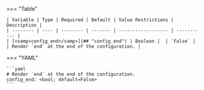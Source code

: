 <!--
  ~ Copyright (c) 2025 Arista Networks, Inc.
  ~ Use of this source code is governed by the Apache License 2.0
  ~ that can be found in the LICENSE file.
  -->
=== "Table"

    | Variable | Type | Required | Default | Value Restrictions | Description |
    | -------- | ---- | -------- | ------- | ------------------ | ----------- |
    | [<samp>config_end</samp>](## "config_end") | Boolean |  | `False` |  | Render `end` at the end of the configuration. |

=== "YAML"

    ```yaml
    # Render `end` at the end of the configuration.
    config_end: <bool; default=False>
    ```
